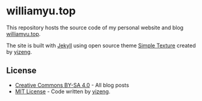 # williamyu.top

This repository hosts the source code of my personal website and blog [williamyu.top](http://williamyu.top).

The site is built with [Jekyll](http://jekyllrb.com/) using open source theme [Simple Texture](https://github.com/yizeng/jekyll-theme-simple-texture) created by [yizeng](https://github.com/yizeng/).

## License

- [Creative Commons BY-SA 4.0](http://creativecommons.org/licenses/by-sa/4.0/) - All blog posts
- [MIT License](https://raw.github.com/yuyucong/yuyucong.github.io/master/LICENSE) - Code written by  [yizeng](https://github.com/yizeng/).

